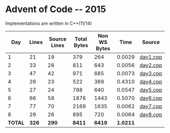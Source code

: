 # Advent of Code -- 2015

Implementations are written in C++(11/14)

Day | Lines | Source Lines | Total Bytes | Non WS Bytes | Time | Source
----|-------|--------------|-------------|--------------|------|-------
1 | 21 | 19 | 379 | 264 | 0.0029 | [day1.cpp](https://github.com/willkill07/adventofcode/blob/master/src/day1.cpp)
2 | 33 | 28 | 811 | 643 | 0.0056 | [day2.cpp](https://github.com/willkill07/adventofcode/blob/master/src/day2.cpp)
3 | 47 | 42 | 971 | 685 | 0.0073 | [day3.cpp](https://github.com/willkill07/adventofcode/blob/master/src/day3.cpp)
4 | 26 | 23 | 522 | 389 | 0.4310 | [day4.cpp](https://github.com/willkill07/adventofcode/blob/master/src/day4.cpp)
5 | 27 | 24 | 788 | 640 | 0.0547 | [day5.cpp](https://github.com/willkill07/adventofcode/blob/master/src/day5.cpp)
6 | 66 | 58 | 1876 | 1443 | 0.5070 | [day6.cpp](https://github.com/willkill07/adventofcode/blob/master/src/day6.cpp)
7 | 77 | 70 | 2169 | 1635 | 0.0062 | [day7.cpp](https://github.com/willkill07/adventofcode/blob/master/src/day7.cpp)
8 | 29 | 26 | 895 | 720 | 0.0064 | [day8.cpp](https://github.com/willkill07/adventofcode/blob/master/src/day8.cpp)
**TOTAL** | **326** | **290** | **8411** | **6419** | **1.0211** |

